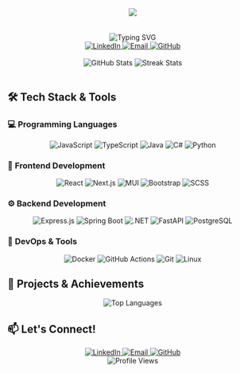 <div align="center">
  <img src="https://capsule-render.vercel.app/api?type=waving&color=gradient&customColorList=12&height=200&section=header&text=Khang%20Minh&fontSize=40&animation=fadeIn&fontAlignY=38&desc=Full%20Stack%20Developer%20|%20DevOps%20Enthusiast&descAlignY=55&descAlign=50"/>
</div>

<br/>
<br/>

<div align="center">
  <img src="https://readme-typing-svg.herokuapp.com?font=Fira+Code&weight=500&size=40&pause=1000&color=4F8CC9&center=true&vCenter=true&width=600&height=100&lines=Welcome+to+my+profile!;Let's+connect+and+code+together" alt="Typing SVG" />
</div>

<div align="center">
  <a href="https://www.linkedin.com/in/khang-minh-082b79317/">
    <img src="https://img.shields.io/badge/LinkedIn-0077B5?style=for-the-badge&logo=linkedin&logoColor=white" alt="LinkedIn"/>
  </a>
  <a href="mailto:khang.tran@hcmut.edu.vn">
    <img src="https://img.shields.io/badge/Gmail-D14836?style=for-the-badge&logo=gmail&logoColor=white" alt="Email"/>
  </a>
  <a href="https://github.com/wwenrr">
    <img src="https://img.shields.io/badge/GitHub-181717?style=for-the-badge&logo=github&logoColor=white" alt="GitHub"/>
  </a>
</div>

<br/>

<div align="center">
  <img src="https://github-readme-stats.vercel.app/api?username=wwenrr&show_icons=true&theme=tokyonight" alt="GitHub Stats" />
  <img src="https://github-readme-streak-stats.herokuapp.com/?user=wwenrr&theme=tokyonight" alt="Streak Stats" />
</div>

<br/>

## 🛠️ **Tech Stack & Tools**

### 💻 **Programming Languages**
<div align="center">
  <img src="https://img.shields.io/badge/JavaScript-F7DF1E?style=for-the-badge&logo=javascript&logoColor=black" alt="JavaScript"/>
  <img src="https://img.shields.io/badge/TypeScript-007ACC?style=for-the-badge&logo=typescript&logoColor=white" alt="TypeScript"/>
  <img src="https://img.shields.io/badge/Java-ED8B00?style=for-the-badge&logo=java&logoColor=white" alt="Java"/>
  <img src="https://img.shields.io/badge/C%23-239120?style=for-the-badge&logo=c-sharp&logoColor=white" alt="C#"/>
  <img src="https://img.shields.io/badge/Python-3776AB?style=for-the-badge&logo=python&logoColor=white" alt="Python"/>
</div>

### 🎨 **Frontend Development**
<div align="center">
  <img src="https://img.shields.io/badge/React-20232A?style=for-the-badge&logo=react&logoColor=61DAFB" alt="React"/>
  <img src="https://img.shields.io/badge/Next.js-000000?style=for-the-badge&logo=nextdotjs&logoColor=white" alt="Next.js"/>
  <img src="https://img.shields.io/badge/MUI-007FFF?style=for-the-badge&logo=mui&logoColor=white" alt="MUI"/>
  <img src="https://img.shields.io/badge/Bootstrap-563D7C?style=for-the-badge&logo=bootstrap&logoColor=white" alt="Bootstrap"/>
  <img src="https://img.shields.io/badge/SCSS-CC6699?style=for-the-badge&logo=sass&logoColor=white" alt="SCSS"/>
</div>

### ⚙️ **Backend Development**
<div align="center">
  <img src="https://img.shields.io/badge/Express.js-000000?style=for-the-badge&logo=express&logoColor=white" alt="Express.js"/>
  <img src="https://img.shields.io/badge/Spring_Boot-6DB33F?style=for-the-badge&logo=spring&logoColor=white" alt="Spring Boot"/>
  <img src="https://img.shields.io/badge/.NET-512BD4?style=for-the-badge&logo=dotnet&logoColor=white" alt=".NET"/>
  <img src="https://img.shields.io/badge/FastAPI-009688?style=for-the-badge&logo=fastapi&logoColor=white" alt="FastAPI"/>
  <img src="https://img.shields.io/badge/PostgreSQL-336791?style=for-the-badge&logo=postgresql&logoColor=white" alt="PostgreSQL"/>
</div>

### 🚀 **DevOps & Tools**
<div align="center">
  <img src="https://img.shields.io/badge/Docker-2496ED?style=for-the-badge&logo=docker&logoColor=white" alt="Docker"/>
  <img src="https://img.shields.io/badge/GitHub_Actions-2088FF?style=for-the-badge&logo=github-actions&logoColor=white" alt="GitHub Actions"/>
  <img src="https://img.shields.io/badge/Git-F05032?style=for-the-badge&logo=git&logoColor=white" alt="Git"/>
  <img src="https://img.shields.io/badge/Linux-FCC624?style=for-the-badge&logo=linux&logoColor=black" alt="Linux"/>
</div>

## 🚀 **Projects & Achievements**

<div align="center">
  <img src="https://github-readme-stats.vercel.app/api/top-langs/?username=wwenrr&layout=compact&theme=tokyonight" alt="Top Languages" />
</div>

## 📫 **Let's Connect!**
<div align="center">
  <a href="https://www.linkedin.com/in/khang-minh-082b79317/">
    <img src="https://img.shields.io/badge/LinkedIn-0077B5?style=for-the-badge&logo=linkedin&logoColor=white" alt="LinkedIn"/>
  </a>
  <a href="mailto:khang.tran@hcmut.edu.vn">
    <img src="https://img.shields.io/badge/Gmail-D14836?style=for-the-badge&logo=gmail&logoColor=white" alt="Email"/>
  </a>
  <a href="https://github.com/wwenrr">
    <img src="https://img.shields.io/badge/GitHub-181717?style=for-the-badge&logo=github&logoColor=white" alt="GitHub"/>
  </a>
</div>

<div align="center">
  <img src="https://komarev.com/ghpvc/?username=wwenrr&style=for-the-badge&color=blueviolet" alt="Profile Views" />
</div>
